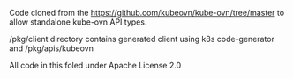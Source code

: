 Code cloned from the https://github.com/kubeovn/kube-ovn/tree/master to allow standalone kube-ovn API types.

/pkg/client directory contains generated client using k8s code-generator and /pkg/apis/kubeovn

All code in this foled under Apache License 2.0
